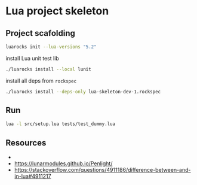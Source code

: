 # Lua project skeleton

## Project scafolding

```bash
luarocks init --lua-versions "5.2"
```

install Lua unit test lib

```bash
./luarocks install --local lunit
```

install all deps from `rockspec`
```bash
./luarocks install --deps-only lua-skeleton-dev-1.rockspec
```

## Run
```bash
lua -l src/setup.lua tests/test_dummy.lua
```

## Resources
* 
* https://lunarmodules.github.io/Penlight/
* https://stackoverflow.com/questions/4911186/difference-between-and-in-lua#4911217